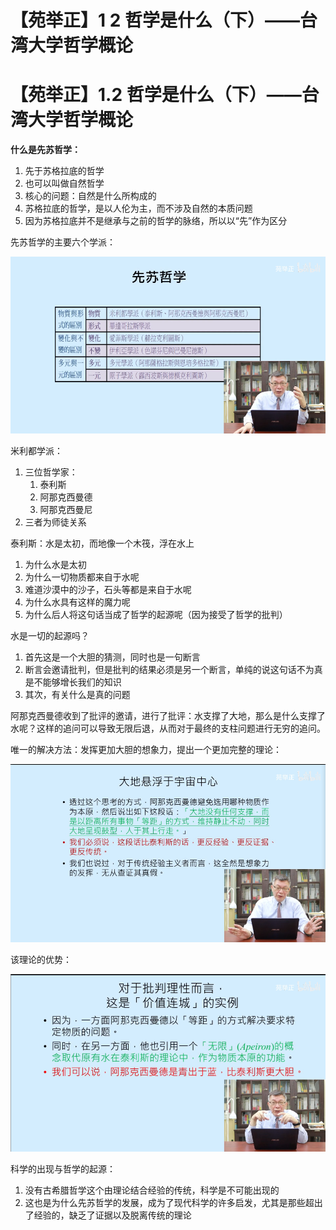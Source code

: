 # 【苑举正】1 2 哲学是什么（下）——台湾大学哲学概论

# 【苑举正】1.2 哲学是什么（下）——台湾大学哲学概论

**什么是先苏哲学：**

1. 先于苏格拉底的哲学
2. 也可以叫做自然哲学
3. 核心的问题：自然是什么所构成的
4. 苏格拉底的哲学，是以人伦为主，而不涉及自然的本质问题
5. 因为苏格拉底并不是继承与之前的哲学的脉络，所以以“先”作为区分

先苏哲学的主要六个学派：



![Untitled](image/zgf6q7rdp7.png)

米利都学派：

1. 三位哲学家：
	1. 泰利斯
	2. 阿那克西曼德
	3. 阿那克西曼尼
2. 三者为师徒关系

泰利斯：水是太初，而地像一个木筏，浮在水上

1. 为什么水是太初
2. 为什么一切物质都来自于水呢
3. 难道沙漠中的沙子，石头等都是来自于水呢
4. 为什么水具有这样的魔力呢
5. 为什么后人将这句话当成了哲学的起源呢（因为接受了哲学的批判）

水是一切的起源吗？

1. 首先这是一个大胆的猜测，同时也是一句断言
2. 断言会邀请批判，但是批判的结果必须是另一个断言，单纯的说这句话不为真是不能够增长我们的知识
3. 其次，有关什么是真的问题

阿那克西曼德收到了批评的邀请，进行了批评：水支撑了大地，那么是什么支撑了水呢？这样的追问可以导致无限后退，从而对于最终的支柱问题进行无穷的追问。

唯一的解决方法：发挥更加大胆的想象力，提出一个更加完整的理论：



![Untitled](image/p9sun_h_iv.png)

该理论的优势：



![Untitled](image/fh22d0tyg4.png)

科学的出现与哲学的起源：

1. 没有古希腊哲学这个由理论结合经验的传统，科学是不可能出现的
2. 这也是为什么先苏哲学的发展，成为了现代科学的许多启发，尤其是那些超出了经验的，缺乏了证据以及脱离传统的理论
